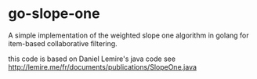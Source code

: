go-slope-one
============

A simple implementation of the weighted slope one algorithm in golang for item-based collaborative filtering.

this code is based on Daniel Lemire's java code
see http://lemire.me/fr/documents/publications/SlopeOne.java
